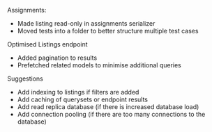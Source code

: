 Assignments:
- Made listing read-only in assignments serializer
- Moved tests into a folder to better structure multiple test cases


Optimised Listings endpoint
- Added pagination to results
- Prefetched related models to minimise additional queries

Suggestions
- Add indexing to listings if filters are added
- Add caching of querysets or endpoint results
- Add read replica database (if there is increased database load)
- Add connection pooling (if there are too many connections to the database)